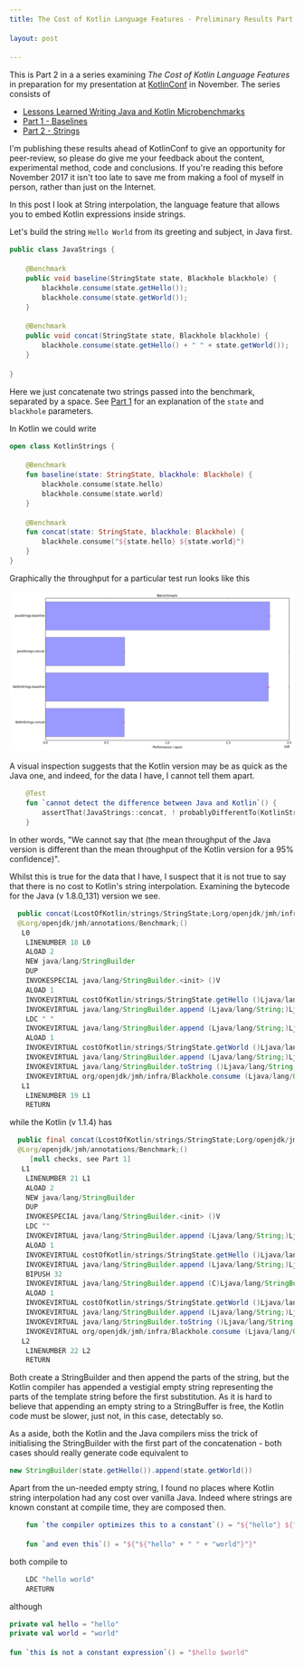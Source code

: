 ```yaml
---
title: The Cost of Kotlin Language Features - Preliminary Results Part 2 - Strings

layout: post

---
```

This is Part 2 in a a series examining *The Cost of Kotlin Language Features* in preparation for my presentation at [KotlinConf](http://kotlinconf.com) in November. The series consists of 

* [Lessons Learned Writing Java and Kotlin Microbenchmarks](benchmarks.html)
* [Part 1 - Baselines](cost-of-kotlin-preliminary-results-part1-baselines.html)
* [Part 2 - Strings](cost-of-kotlin-preliminary-results-part2-strings.html)

I'm publishing these results ahead of KotlinConf to give an opportunity for peer-review, so please do give me your feedback about the content, experimental method, code and conclusions. If you're reading this before November 2017 it isn't too late to save me from making a fool of myself in person, rather than just on the Internet.
 
In this post I look at String interpolation, the language feature that allows you to embed Kotlin expressions inside strings. 

Let's build the string `Hello World` from its greeting and subject, in Java first.

```java
public class JavaStrings {

    @Benchmark
    public void baseline(StringState state, Blackhole blackhole) {
        blackhole.consume(state.getHello());
        blackhole.consume(state.getWorld());
    }

    @Benchmark
    public void concat(StringState state, Blackhole blackhole) {
        blackhole.consume(state.getHello() + " " + state.getWorld());
    }

}
```

Here we just concatenate two strings passed into the benchmark, separated by a space. See [Part 1](2017-10-08-cost-of-kotlin-preliminary-results-part1-baselines.html) for an explanation of the `state` and `blackhole` parameters.

In Kotlin we could write

```kotlin
open class KotlinStrings {

    @Benchmark
    fun baseline(state: StringState, blackhole: Blackhole) {
        blackhole.consume(state.hello)
        blackhole.consume(state.world)
    }

    @Benchmark
    fun concat(state: StringState, blackhole: Blackhole) {
        blackhole.consume("${state.hello} ${state.world}")
    }
}
```

Graphically the throughput for a particular test run looks like this

![A Sample Strings Run](assets/strings-f1-w10-m500-run2.png)

A visual inspection suggests that the Kotlin version may be as quick as the Java one, and indeed, for the data I have, I cannot tell them apart.

```kotlin
    @Test
    fun `cannot detect the difference between Java and Kotlin`() {
        assertThat(JavaStrings::concat, ! probablyDifferentTo(KotlinStrings::concat))
    }
```

In other words, "We cannot say that (the mean throughput of the Java version is different than the mean throughput of the Kotlin version for a 95% confidence)".

Whilst this is true for the data that I have, I suspect that it is not true to say that there is no cost to Kotlin's string interpolation. Examining the bytecode for the Java (v 1.8.0_131) version we see.

```java
  public concat(LcostOfKotlin/strings/StringState;Lorg/openjdk/jmh/infra/Blackhole;)V
  @Lorg/openjdk/jmh/annotations/Benchmark;()
   L0
    LINENUMBER 18 L0
    ALOAD 2
    NEW java/lang/StringBuilder
    DUP
    INVOKESPECIAL java/lang/StringBuilder.<init> ()V
    ALOAD 1
    INVOKEVIRTUAL costOfKotlin/strings/StringState.getHello ()Ljava/lang/String;
    INVOKEVIRTUAL java/lang/StringBuilder.append (Ljava/lang/String;)Ljava/lang/StringBuilder;
    LDC " "
    INVOKEVIRTUAL java/lang/StringBuilder.append (Ljava/lang/String;)Ljava/lang/StringBuilder;
    ALOAD 1
    INVOKEVIRTUAL costOfKotlin/strings/StringState.getWorld ()Ljava/lang/String;
    INVOKEVIRTUAL java/lang/StringBuilder.append (Ljava/lang/String;)Ljava/lang/StringBuilder;
    INVOKEVIRTUAL java/lang/StringBuilder.toString ()Ljava/lang/String;
    INVOKEVIRTUAL org/openjdk/jmh/infra/Blackhole.consume (Ljava/lang/Object;)V
   L1
    LINENUMBER 19 L1
    RETURN
```

while the Kotlin (v 1.1.4) has

```java
  public final concat(LcostOfKotlin/strings/StringState;Lorg/openjdk/jmh/infra/Blackhole;)V
  @Lorg/openjdk/jmh/annotations/Benchmark;()
     [null checks, see Part 1]
   L1
    LINENUMBER 21 L1
    ALOAD 2
    NEW java/lang/StringBuilder
    DUP
    INVOKESPECIAL java/lang/StringBuilder.<init> ()V
    LDC ""
    INVOKEVIRTUAL java/lang/StringBuilder.append (Ljava/lang/String;)Ljava/lang/StringBuilder;
    ALOAD 1
    INVOKEVIRTUAL costOfKotlin/strings/StringState.getHello ()Ljava/lang/String;
    INVOKEVIRTUAL java/lang/StringBuilder.append (Ljava/lang/String;)Ljava/lang/StringBuilder;
    BIPUSH 32
    INVOKEVIRTUAL java/lang/StringBuilder.append (C)Ljava/lang/StringBuilder;
    ALOAD 1
    INVOKEVIRTUAL costOfKotlin/strings/StringState.getWorld ()Ljava/lang/String;
    INVOKEVIRTUAL java/lang/StringBuilder.append (Ljava/lang/String;)Ljava/lang/StringBuilder;
    INVOKEVIRTUAL java/lang/StringBuilder.toString ()Ljava/lang/String;
    INVOKEVIRTUAL org/openjdk/jmh/infra/Blackhole.consume (Ljava/lang/Object;)V
   L2
    LINENUMBER 22 L2
    RETURN
```

Both create a StringBuilder and then append the parts of the string, but the Kotlin compiler has appended a vestigial empty string representing the parts of the template string before the first substitution. As it is hard to believe that appending an empty string to a StringBuffer is free, the Kotlin code must be slower, just not, in this case, detectably so.

As a aside, both the Kotlin and the Java compilers miss the trick of initialising the StringBuilder with the first part of the concatenation - both cases should really generate code equivalent to  

```java
new StringBuilder(state.getHello()).append(state.getWorld())
``` 

Apart from the un-needed empty string, I found no places where Kotlin string interpolation had any cost over vanilla Java. Indeed where strings are known constant at compile time, they are composed then.

```kotlin
    fun `the compiler optimizes this to a constant`() = "${"hello"} ${"world"}"

    fun `and even this`() = "${"${"hello" + " " + "world"}"}"
``` 

both compile to 

```java
    LDC "hello world"
    ARETURN
```

although 

```kotlin
private val hello = "hello"
private val world = "world"

fun `this is not a constant expression`() = "$hello $world"
```




  



